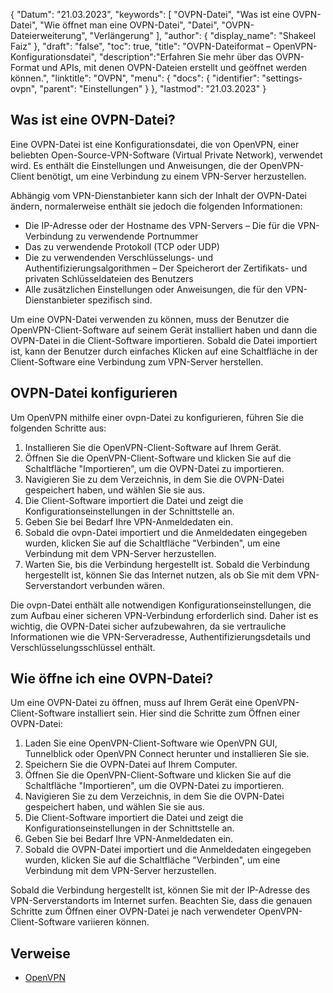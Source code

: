 {
"Datum": "21.03.2023",
  "keywords": [
"OVPN-Datei",
"Was ist eine OVPN-Datei",
"Wie öffnet man eine OVPN-Datei",
"Datei",
"OVPN-Dateierweiterung",
"Verlängerung"
],
  "author": {
"display_name": "Shakeel Faiz"
},
"draft": "false",
"toc": true,
"title": "OVPN-Dateiformat – OpenVPN-Konfigurationsdatei",
  "description":"Erfahren Sie mehr über das OVPN-Format und APIs, mit denen OVPN-Dateien erstellt und geöffnet werden können.",
"linktitle": "OVPN",
  "menu": {
    "docs": {
      "identifier": "settings-ovpn",
"parent": "Einstellungen"
}
},
"lastmod": "21.03.2023"
}

## Was ist eine OVPN-Datei?

Eine OVPN-Datei ist eine Konfigurationsdatei, die von OpenVPN, einer beliebten Open-Source-VPN-Software (Virtual Private Network), verwendet wird. Es enthält die Einstellungen und Anweisungen, die der OpenVPN-Client benötigt, um eine Verbindung zu einem VPN-Server herzustellen.

Abhängig vom VPN-Dienstanbieter kann sich der Inhalt der OVPN-Datei ändern, normalerweise enthält sie jedoch die folgenden Informationen:

- Die IP-Adresse oder der Hostname des VPN-Servers
– Die für die VPN-Verbindung zu verwendende Portnummer
- Das zu verwendende Protokoll (TCP oder UDP)
- Die zu verwendenden Verschlüsselungs- und Authentifizierungsalgorithmen
– Der Speicherort der Zertifikats- und privaten Schlüsseldateien des Benutzers
- Alle zusätzlichen Einstellungen oder Anweisungen, die für den VPN-Dienstanbieter spezifisch sind.

Um eine OVPN-Datei verwenden zu können, muss der Benutzer die OpenVPN-Client-Software auf seinem Gerät installiert haben und dann die OVPN-Datei in die Client-Software importieren. Sobald die Datei importiert ist, kann der Benutzer durch einfaches Klicken auf eine Schaltfläche in der Client-Software eine Verbindung zum VPN-Server herstellen.

## OVPN-Datei konfigurieren

Um OpenVPN mithilfe einer ovpn-Datei zu konfigurieren, führen Sie die folgenden Schritte aus:

1. Installieren Sie die OpenVPN-Client-Software auf Ihrem Gerät.
2. Öffnen Sie die OpenVPN-Client-Software und klicken Sie auf die Schaltfläche "Importieren", um die OVPN-Datei zu importieren.
3. Navigieren Sie zu dem Verzeichnis, in dem Sie die OVPN-Datei gespeichert haben, und wählen Sie sie aus.
4. Die Client-Software importiert die Datei und zeigt die Konfigurationseinstellungen in der Schnittstelle an.
5. Geben Sie bei Bedarf Ihre VPN-Anmeldedaten ein.
6. Sobald die ovpn-Datei importiert und die Anmeldedaten eingegeben wurden, klicken Sie auf die Schaltfläche "Verbinden", um eine Verbindung mit dem VPN-Server herzustellen.
7. Warten Sie, bis die Verbindung hergestellt ist. Sobald die Verbindung hergestellt ist, können Sie das Internet nutzen, als ob Sie mit dem VPN-Serverstandort verbunden wären.

Die ovpn-Datei enthält alle notwendigen Konfigurationseinstellungen, die zum Aufbau einer sicheren VPN-Verbindung erforderlich sind. Daher ist es wichtig, die OVPN-Datei sicher aufzubewahren, da sie vertrauliche Informationen wie die VPN-Serveradresse, Authentifizierungsdetails und Verschlüsselungsschlüssel enthält.

## Wie öffne ich eine OVPN-Datei?

Um eine OVPN-Datei zu öffnen, muss auf Ihrem Gerät eine OpenVPN-Client-Software installiert sein. Hier sind die Schritte zum Öffnen einer OVPN-Datei:

1. Laden Sie eine OpenVPN-Client-Software wie OpenVPN GUI, Tunnelblick oder OpenVPN Connect herunter und installieren Sie sie.
2. Speichern Sie die OVPN-Datei auf Ihrem Computer.
3. Öffnen Sie die OpenVPN-Client-Software und klicken Sie auf die Schaltfläche "Importieren", um die OVPN-Datei zu importieren.
4. Navigieren Sie zu dem Verzeichnis, in dem Sie die OVPN-Datei gespeichert haben, und wählen Sie sie aus.
5. Die Client-Software importiert die Datei und zeigt die Konfigurationseinstellungen in der Schnittstelle an.
6. Geben Sie bei Bedarf Ihre VPN-Anmeldedaten ein.
7. Sobald die OVPN-Datei importiert und die Anmeldedaten eingegeben wurden, klicken Sie auf die Schaltfläche "Verbinden", um eine Verbindung mit dem VPN-Server herzustellen.

Sobald die Verbindung hergestellt ist, können Sie mit der IP-Adresse des VPN-Serverstandorts im Internet surfen. Beachten Sie, dass die genauen Schritte zum Öffnen einer OVPN-Datei je nach verwendeter OpenVPN-Client-Software variieren können.

## Verweise
* [OpenVPN](https://en.wikipedia.org/wiki/OpenVPN)


